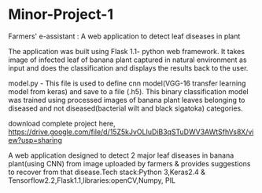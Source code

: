 # Minor-Project-1
Farmers' e-assistant : A web application to detect leaf diseases in plant

The application was built using Flask 1.1- python web framework. It takes image of infected leaf of banana plant captured in natural environment as input and does the classification and displays the results back to the user.

model.py - This file is used to define cnn model(VGG-16 transfer learning model from keras) and save to a file (.h5). This binary classification model was trained using processed images of banana plant leaves belonging to diseased and not diseased(bacterial wilt and black sigatoka) categories. 

download complete project here, https://drive.google.com/file/d/15Z5kJvOLIuDiB3qSTuDWV3AWtSfhVs8X/view?usp=sharing

A web application designed to detect 2 major leaf diseases in banana plant(using CNN) from image uploaded by farmers & provides suggestions to recover from that disease.Tech stack:Python 3,Keras2.4 & Tensorflow2.2,Flask1.1,libraries:openCV,Numpy, PIL

